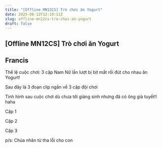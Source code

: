 ```yaml
---
title: "[Offline MN12CS] Trò chơi ăn Yogurt"
date: 2025-06-12T12:19:11Z
slug: offline-mn12cs-tro-choi-an-yogurt
draft: false
---
```


## [Offline MN12CS] Trò chơi ăn Yogurt

## Francis

Thể lệ cuộc chơi:
3 cặp Nam Nữ lần lượt bị bịt mắt rồi đút cho nhau ăn Yogurt!
 
Sau đây là 3 đoạn clip ngắn về 3 cặp đội chơi  
 
Tình hình sau cuộc chơi dù chưa tới giáng sinh nhưng đã có ông già tuyết!! haha
 
Cặp 1

 
Cặp 2
 

 
Cặp 3
 

 
 

 
 

 

 

 

 
 
 

 

 

 
 
 
p/s: Chúa nhân từ tha lỗi cho con